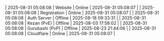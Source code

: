 | 2025-08-31 05:08:08 | Website | Online | 2025-08-31 05:08:07 |
| 2025-08-31 05:08:08 | Registration | Online | 2025-08-31 05:08:07 |
| 2025-08-31 05:08:08 | Auth Server | Offline | 2025-08-18 09:33:31 |
| 2025-08-31 05:08:08 | Kezan (PvE) | Offline | 2025-08-03 17:58:02 |
| 2025-08-31 05:08:08 | Gurubashi (PvP) | Offline | 2025-08-23 21:44:06 |
| 2025-08-31 05:08:08 | Cloudflare | Online | 2025-08-31 05:08:07 |

